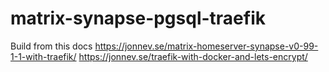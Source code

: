 # matrix-synapse-pgsql-traefik

Build from this docs
https://jonnev.se/matrix-homeserver-synapse-v0-99-1-1-with-traefik/
https://jonnev.se/traefik-with-docker-and-lets-encrypt/
